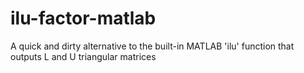 # ilu-factor-matlab
A quick and dirty alternative to the built-in MATLAB 'ilu' function that outputs L and U triangular matrices
